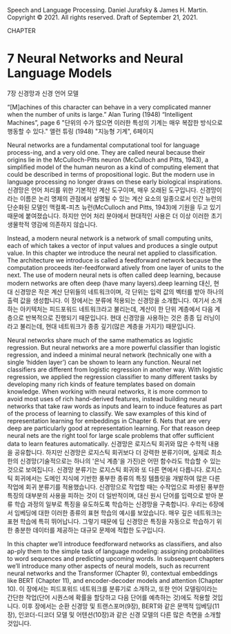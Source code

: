 Speech and Language Processing. Daniel Jurafsky & James H. Martin. Copyright © 2021. All
rights reserved. Draft of September 21, 2021.

CHAPTER
# 7 Neural Networks and Neural Language Models
7장 신경망과 신경 언어 모델

“[M]achines of this character can behave in a very complicated manner when the number of units is large.”
Alan Turing (1948) “Intelligent Machines”, page 6
 "단위의 수가 많으면 이러한 특성의 기계는 매우 복잡한 방식으로 행동할 수 있다." 앨런 튜링 (1948) "지능형 기계", 6페이지

Neural networks are a fundamental computational tool for language process-ing, and a very old one. They are called neural because their origins lie in the McCulloch-Pitts neuron (McCulloch and Pitts, 1943), a simplified model of the human neuron as a kind of computing element that could be described in terms of propositional logic. But the modern use in language processing no longer draws on these early biological inspirations.
신경망은 언어 처리를 위한 기본적인 계산 도구이며, 매우 오래된 도구입니다. 신경망이라는 이름은 논리 명제의 관점에서 설명될 수 있는 계산 요소의 일종으로서 인간 뉴런의 단순화된 모델인 맥컬록-피츠 뉴런(McCulloch and Pitts, 1943)에 기원을 두고 있기 때문에 붙여졌습니다. 하지만 언어 처리 분야에서 현대적인 사용은 더 이상 이러한 초기 생물학적 영감에 의존하지 않습니다.

Instead, a modern neural network is a network of small computing units, each of which takes a vector of input values and produces a single output value. In this chapter we introduce the neural net applied to classification. The architecture we introduce is called a feedforward network because the computation proceeds iter-feedforward
atively from one layer of units to the next. The use of modern neural nets is often called deep learning, because modern networks are often deep (have many layers).deep learning
대신, 현대 신경망은 작은 계산 단위들의 네트워크이며, 각 단위는 입력 값의 벡터를 받아 하나의 출력 값을 생성합니다. 이 장에서는 분류에 적용되는 신경망을 소개합니다. 여기서 소개하는 아키텍처는 피드포워드 네트워크라고 불리는데, 계산이 한 단위 계층에서 다음 계층으로 반복적으로 진행되기 때문입니다. 현대 신경망을 사용하는 것은 종종 딥 러닝이라고 불리는데, 현대 네트워크가 종종 깊기(많은 계층을 가지기) 때문입니다.

Neural networks share much of the same mathematics as logistic regression. But neural networks are a more powerful classifier than logistic regression, and indeed a minimal neural network (technically one with a single ‘hidden layer’) can be shown to learn any function.
Neural net classifiers are different from logistic regression in another way. With logistic regression, we applied the regression classifier to many different tasks by developing many rich kinds of feature templates based on domain knowledge. When working with neural networks, it is more common to avoid most uses of rich hand-derived features, instead building neural networks that take raw words as inputs and learn to induce features as part of the process of learning to classify. We saw examples of this kind of representation learning for embeddings in Chapter 6. Nets that are very deep are particularly good at representation learning. For that reason deep neural nets are the right tool for large scale problems that offer sufficient data to learn features automatically.
신경망은 로지스틱 회귀와 많은 수학적 내용을 공유합니다. 하지만 신경망은 로지스틱 회귀보다 더 강력한 분류기이며, 실제로 최소한의 신경망(기술적으로는 하나의 '은닉 계층'을 가진)은 어떤 함수라도 학습할 수 있는 것으로 보여집니다. 신경망 분류기는 로지스틱 회귀와 또 다른 면에서 다릅니다. 로지스틱 회귀에서는 도메인 지식에 기반한 풍부한 종류의 특징 템플릿을 개발하여 많은 다른 작업에 회귀 분류기를 적용했습니다. 신경망으로 작업할 때는 수작업으로 파생된 풍부한 특징의 대부분의 사용을 피하는 것이 더 일반적이며, 대신 원시 단어를 입력으로 받아 분류 학습 과정의 일부로 특징을 유도하도록 학습하는 신경망을 구축합니다. 우리는 6장에서 임베딩에 대한 이러한 종류의 표현 학습의 예시를 보았습니다. 매우 깊은 네트워크는 표현 학습에 특히 뛰어납니다. 그렇기 때문에 딥 신경망은 특징을 자동으로 학습하기 위한 충분한 데이터를 제공하는 대규모 문제에 적합한 도구입니다.

In this chapter we’ll introduce feedforward networks as classifiers, and also ap-ply them to the simple task of language modeling: assigning probabilities to word sequences and predicting upcoming words. In subsequent chapters we’ll introduce many other aspects of neural models, such as recurrent neural networks and the Transformer (Chapter 9), contextual embeddings like BERT (Chapter 11), and encoder-decoder models and attention (Chapter 10).
이 장에서는 피드포워드 네트워크를 분류기로 소개하고, 또한 언어 모델링이라는 간단한 작업(단어 시퀀스에 확률을 할당하고 다음 단어를 예측하는 것)에도 적용할 것입니다. 이후 장에서는 순환 신경망 및 트랜스포머(9장), BERT와 같은 문맥적 임베딩(11장), 인코더-디코더 모델 및 어텐션(10장)과 같은 신경 모델의 다른 많은 측면을 소개할 것입니다.
